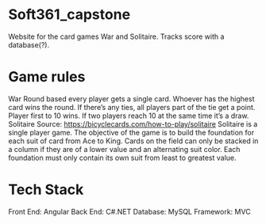 # Soft361_capstone
  Website for the card games War and Solitaire. Tracks score with a database(?).
# Game rules
  War
    Round based every player gets a single card. Whoever has the highest card wins the round.
    If there’s any ties, all players part of the tie get a point.
    Player first to 10 wins. If two players reach 10 at the same time it’s a draw.
  Solitaire
    Source: https://bicyclecards.com/how-to-play/solitaire
    Solitaire is a single player game. The objective of the game is to build the foundation for each suit of card from Ace to King.
    Cards on the field can only be stacked in a column if they are of a lower value and an alternating suit color. 
    Each foundation must only contain its own suit from least to greatest value.
# Tech Stack
  Front End: Angular
  Back End: C#.NET
  Database: MySQL
  Framework: MVC
